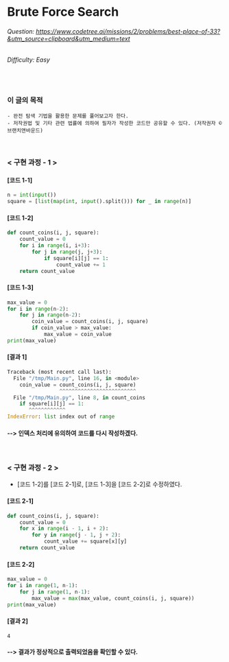 # Brute Force Search
###### Question: https://www.codetree.ai/missions/2/problems/best-place-of-33?&utm_source=clipboard&utm_medium=text
###### Difficulty: Easy
<br/>

### 이 글의 목적
    - 완전 탐색 기법을 활용한 문제를 풀어보고자 한다.
    - 저작권법 및 기타 관련 법률에 의하여 필자가 작성한 코드만 공유할 수 있다. (저작권자 © 브랜치앤바운드)
<br/>

### < 구현 과정 - 1 >

#### [코드 1-1]
```python
n = int(input())
square = [list(map(int, input().split())) for _ in range(n)]
```
#### [코드 1-2]
```python
def count_coins(i, j, square):
    count_value = 0
    for i in range(i, i+3):
        for j in range(j, j+3):
            if square[i][j] == 1:
                count_value += 1
    return count_value
```
#### [코드 1-3]
```python
max_value = 0
for i in range(n-2):
    for j in range(n-2):
        coin_value = count_coins(i, j, square)
        if coin_value > max_value:
            max_value = coin_value
print(max_value)
```
#### [결과 1]
```python
Traceback (most recent call last):
  File "/tmp/Main.py", line 16, in <module>
    coin_value = count_coins(i, j, square)
                 ^^^^^^^^^^^^^^^^^^^^^^^^^
  File "/tmp/Main.py", line 8, in count_coins
    if square[i][j] == 1:
       ^^^^^^^^^^^^
IndexError: list index out of range
```
#### --> 인덱스 처리에 유의하여 코드를 다시 작성하겠다.
<br/>

### < 구현 과정 - 2 >
- [코드 1-2]를 [코드 2-1]로, [코드 1-3]을 [코드 2-2]로 수정하였다.
#### [코드 2-1]
```python
def count_coins(i, j, square):
    count_value = 0
    for x in range(i - 1, i + 2):
        for y in range(j - 1, j + 2):
            count_value += square[x][y]
    return count_value
```
#### [코드 2-2]
```python
max_value = 0
for i in range(1, n-1):
    for j in range(1, n-1):
        max_value = max(max_value, count_coins(i, j, square))
print(max_value)
```
#### [결과 2]
```plaintext
4
```
#### --> 결과가 정상적으로 출력되었음을 확인할 수 있다.
